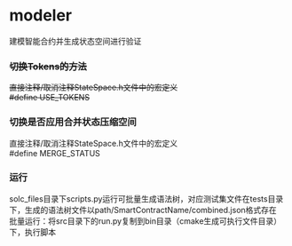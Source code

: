 # modeler
建模智能合约并生成状态空间进行验证



### ~~切换Tokens的方法~~ ###
~~直接注释/取消注释StateSpace.h文件中的宏定义 \
#define USE_TOKENS~~

### 切换是否应用合并状态压缩空间 ###
直接注释/取消注释StateSpace.h文件中的宏定义 \
#define MERGE_STATUS

### 运行 ###
solc_files目录下scripts.py运行可批量生成语法树，对应测试集文件在tests目录下，生成的语法树文件以path/SmartContractName/combined.json格式存在 \
批量运行：将src目录下的run.py复制到bin目录（cmake生成可执行文件目录）下，执行脚本